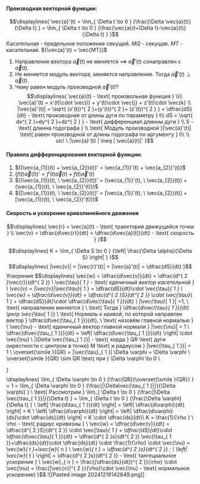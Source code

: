 #### Производная векторной функции:
$$\displaylines{
\vec{a}'(t) = \lim_{ \Delta t \to 0 } {\frac{\Delta \vec{a}(t)}{\Delta t} } = \lim_{ \Delta t \to 0 } {\frac{\vec{a}(t+\Delta t)-\vec{a}(t)}{\Delta t} }
}$$
Касательная - предельное положение секущей.
${MQ}$ - секущая.
${MT}$ - касательная.
${\vec{a}'(t) = \vec{MT}}$

1) Направление вектора ${\vec{a}(t)}$ не меняется ${\implies \ \vec{a}'(t)}$ сонаправлен с ${\vec{a}(t)}$.
2) Не меняется модуль вектора, меняется направление. Тогда ${\vec{a}'(t) \perp \vec{a}(t)}$.
3) Чему равен модуль производной ${\vec{a}'(t)}$?
$$\displaylines{ \vec{a}(t) - \text{ произвольная функция } \\\\
\vec{a}'(t) = x'(t)\cdot \vec{i} + y'(t)\cdot \vec{j} + z'(t)\cdot \vec{k} \\
|\vec{a}'(t)| = \sqrt{ (x'(t))^{ 2 }+(y'(t))^{ 2 }+ (z'(t))^{ 2 } } = \dfrac{dS}{dt} - \text{ производная от длины дуги по параметру } t\\
dS = \sqrt{ dx^{ 2 }+dy^{ 2 }+dz^{ 2 } } - \text{ дифференциал длинны дуги } \\
S - \text{ длинна годографа } \\
\text{ Модуль производной  }|\vec{a}'(t)| \text{ равен производной от длины годографа по аргументу } t\\
\\
sic! \ |\vec{a}'(t) | \neq  | \vec{a}(t)|'
}$$
#### Правила дифференцирования векторной функции:
1) ${(\vec{a_{1}}(t) + \vec{a_{2}}(t))' = \vec{a_{1}}'(t) + \vec{a_{2}}'(t)}$
2) ${(f(t)\vec{a}(t))' = f'(t)\vec{a}(t) + f(t)\vec{a}'(t)}$
3) ${(\vec{a_{1}}(t), \ \vec{a_{2}}(t))' = (\vec{a_{1}}'(t), \ \vec{a_{2}}(t)) + (\vec{a_{1}}(t), \ \vec{a_{2}}'(t))}$
4) ${[\vec{a_{1}}(t), \ \vec{a_{2}}(t)]' = [\vec{a_{1}}'(t), \ \vec{a_{2}}(t)] + [\vec{a_{1}}(t), \ \vec{a_{2}}'(t)]}$

#### Скорость и ускорение криволинейного движения
$$\displaylines{
\vec{r} = \vec{a}(t) - \text{ траектория движущейся точки } \\
\vec{v} = \dfrac{d\vec{r}}{dt} = \dfrac{d\vec{a}(t)}{dt} - \text{ скорость }
}$$

$$\displaylines{
K = \lim_{ \Delta S \to 0 } {\left| \frac{\Delta \alpha}{\Delta S} \right|  }
}$$
$$\displaylines{
|\vec{v}| = |\vec{r}'(t)| = |\vec{a}'(t)| = \dfrac{dS}{dt}
}$$
Ускорение
$$\displaylines{
\vec{w} = \dfrac{d\vec{v}}{dt} = \dfrac{d^{ 2 }\vec{r}}{dt^{ 2 }} \\
\vec{\tau}_{ 1 } - \text{ еденичный вектор касательной } \\
\vec{v} = |\vec{v}|\vec{\tau}_{ 1 } = \dfrac{dS}{dt}\cdot \vec{\tau}_{ 1 } \\
\vec{w} = \dfrac{d\vec{v}}{dt} = \dfrac{d^{ 2 }S}{dt^{ 2 }} \cdot  \vec{\tau}_{ 1 } + \dfrac{dS}{dt}\cdot \dfrac{d\vec{\tau}_{ 1 }}{dt} \\
|\vec{\tau}_{ 1 }| =1, \ \text{ направление меняется } \\
\text{ Тогда } \dfrac{d\vec{\tau}_{ 1 }}{dt} \perp \vec{\tau_{ 1 }} \\
\text{ Нормаль к кривой, по которой направлен вектор  } \dfrac{d\vec{\tau_{ 1 }}}{dt}, \ \text{ назовём главной нормалью } \\
\vec{\nu} - \text{ еденичный вектор главной нормали } |\vec{\nu}| = 1 \\
\dfrac{d\vec{\tau_{ 1 }}}{dt} = \left| \dfrac{d\vec{\tau_{ 1 }}}{dt} \right| \cdot  \vec{\nu} \\
|\Delta \vec{\tau_{ 1 }}| - \text{ хорда  } QR \text{ дуги окрестности с центром в точке} M \text{ и радиусом  } |\vec{\tau_{ 1 }}| = 1 \\
\overset{\smile }{QR} = |\vec{\tau}_{ 1 }| \Delta \varphi = \Delta \varphi \\
\overset{\smile }{QR} \sim QR \text{ при  } \Delta \varphi \to  0  \\

}$$
$$\displaylines{
\lim_{ \Delta \varphi \to 0 } {\frac{QR}{\overset{\smile }{QR}} } = 1 = \lim_{ \Delta \varphi \to  0  } {\frac{|\Delta\vec{\tau_{ 1 }|}}{\Delta \varphi} } \\
\text{ Рассмотрим } \lim_{ \Delta t \to 0 } {\frac{|\Delta \vec{\tau_{ 1 }}|}{\Delta t} } = \lim_{ \Delta t \to 0 } {\frac{\Delta \varphi}{\Delta t} } \\
\left| \frac{d\tau_{ 1 }}{dt}  \right| = \left| \dfrac{d\varphi}{dt} \right| = K \\
\left| \dfrac{d\varphi}{dt} \right|  = \left| \dfrac{d\varphi}{ds}\cdot \dfrac{ds}{dt} \right| = K \cdot  \dfrac{ds}{dt}\\
K = \frac{1}{\rho } \\
\rho - \text{ радиус кривизны } \\
\vec{w} = \dfrac{d\vec{v}}{dt} = \dfrac{d^{ 2 }S}{dt^{ 2 }} \cdot  \vec{\tau}_{ 1 } + \dfrac{dS}{dt}\cdot \dfrac{d\vec{\tau}_{ 1 }}{dt} = \dfrac{d^{ 2 }s}{dt^{ 2 }} \vec{\tau_{ 1 }}+\dfrac{ds}{dt}\cdot \dfrac{ds}{dt} \cdot \frac{1}{\rho} \cdot  \vec{\nu} = \vec{w}_{ t }+\vec{w}_{ n } \\
\vec{w}_{ t } = \dfrac{d^{ 2 }s}{dt^{ 2 }} ; \ \left| \vec{w}_{ t } \right| = \dfrac{d^{ 2 }s}{dt^{ 2 }} - \text{ тангециальное ускорение } \\
\vec{w}_{ n } = \frac{(\dfrac{ds}{dt})^{ 2 }}{\rho} \cdot \vec{\nu} = \frac{|\vec{v}|^{ 2 }}{\rho}\cdot \vec{\nu} - \text{ нормальное ускорение}
}$$
![[Pasted image 20241219142649.png]]